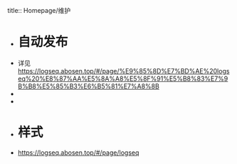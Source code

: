 title:: Homepage/维护

- # 自动发布
- 详见[]()https://logseq.abosen.top/#/page/%E9%85%8D%E7%BD%AE%20logseq%20%E8%87%AA%E5%8A%A8%E5%8F%91%E5%B8%83%E7%9B%B8%E5%85%B3%E6%B5%81%E7%A8%8B
-
-
- # 样式
- https://logseq.abosen.top/#/page/logseq